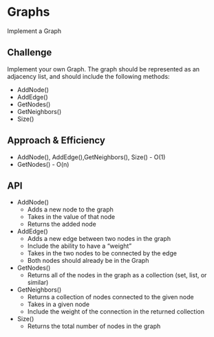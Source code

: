 # Graphs
Implement a Graph

## Challenge
Implement your own Graph. The graph should be represented as an adjacency list, and should include the following methods:

* AddNode()
* AddEdge()
* GetNodes()
* GetNeighbors()
* Size()

## Approach & Efficiency
* AddNode(), AddEdge(),GetNeighbors(), Size() - O(1)
* GetNodes() - O(n)

## API
* AddNode()
  * Adds a new node to the graph
  * Takes in the value of that node
  * Returns the added node
* AddEdge()
  * Adds a new edge between two nodes in the graph
  * Include the ability to have a “weight”
  * Takes in the two nodes to be connected by the edge
  * Both nodes should already be in the Graph
* GetNodes()
  * Returns all of the nodes in the graph as a collection (set, list, or similar)
* GetNeighbors()
  * Returns a collection of nodes connected to the given node
  * Takes in a given node
  * Include the weight of the connection in the returned collection
* Size()
  * Returns the total number of nodes in the graph